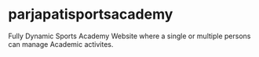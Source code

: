 # parjapatisportsacademy
Fully Dynamic Sports Academy Website where a single or multiple persons can manage Academic activites. 
